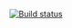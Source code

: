 [![Build status](https://ci.appveyor.com/api/projects/status/gmw6ls5ntao46sdc/branch/main?svg=true)](https://ci.appveyor.com/project/medik5670/selim/branch/main)
